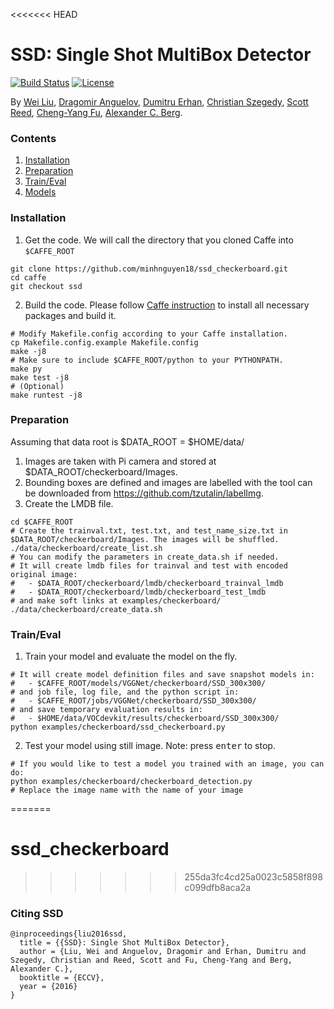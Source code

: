 <<<<<<< HEAD
# SSD: Single Shot MultiBox Detector

[![Build Status](https://travis-ci.org/weiliu89/caffe.svg?branch=ssd)](https://travis-ci.org/weiliu89/caffe)
[![License](https://img.shields.io/badge/license-BSD-blue.svg)](LICENSE)

By [Wei Liu](http://www.cs.unc.edu/~wliu/), [Dragomir Anguelov](https://www.linkedin.com/in/dragomiranguelov), [Dumitru Erhan](http://research.google.com/pubs/DumitruErhan.html), [Christian Szegedy](http://research.google.com/pubs/ChristianSzegedy.html), [Scott Reed](http://www-personal.umich.edu/~reedscot/), [Cheng-Yang Fu](http://www.cs.unc.edu/~cyfu/), [Alexander C. Berg](http://acberg.com).


### Contents
1. [Installation](#installation)
2. [Preparation](#preparation)
3. [Train/Eval](#traineval)
4. [Models](#models)

### Installation
1. Get the code. We will call the directory that you cloned Caffe into `$CAFFE_ROOT`
  ```Shell
  git clone https://github.com/minhnguyen18/ssd_checkerboard.git
  cd caffe
  git checkout ssd
  ```
2. Build the code. Please follow [Caffe instruction](http://caffe.berkeleyvision.org/installation.html) to install all necessary packages and build it.
  ```Shell
  # Modify Makefile.config according to your Caffe installation.
  cp Makefile.config.example Makefile.config
  make -j8
  # Make sure to include $CAFFE_ROOT/python to your PYTHONPATH.
  make py
  make test -j8
  # (Optional)
  make runtest -j8
  ```

### Preparation
Assuming that data root is $DATA_ROOT = $HOME/data/
1. Images are taken with Pi camera and stored at $DATA_ROOT/checkerboard/Images.
2. Bounding boxes are defined and images are labelled with the tool can be downloaded from https://github.com/tzutalin/labelImg.
3. Create the LMDB file.
  ```Shell
  cd $CAFFE_ROOT
  # Create the trainval.txt, test.txt, and test_name_size.txt in $DATA_ROOT/checkerboard/Images. The images will be shuffled.
  ./data/checkerboard/create_list.sh
  # You can modify the parameters in create_data.sh if needed.
  # It will create lmdb files for trainval and test with encoded original image:
  #   - $DATA_ROOT/checkerboard/lmdb/checkerboard_trainval_lmdb
  #   - $DATA_ROOT/checkerboard/lmdb/checkerboard_test_lmdb
  # and make soft links at examples/checkerboard/
  ./data/checkerboard/create_data.sh
  ```

### Train/Eval
1. Train your model and evaluate the model on the fly.
  ```Shell
  # It will create model definition files and save snapshot models in:
  #   - $CAFFE_ROOT/models/VGGNet/checkerboard/SSD_300x300/
  # and job file, log file, and the python script in:
  #   - $CAFFE_ROOT/jobs/VGGNet/checkerboard/SSD_300x300/
  # and save temporary evaluation results in:
  #   - $HOME/data/VOCdevkit/results/checkerboard/SSD_300x300/
  python examples/checkerboard/ssd_checkerboard.py
  ```
2. Test your model using still image. Note: press <kbd>enter</kbd> to stop.
  ```Shell
  # If you would like to test a model you trained with an image, you can do:
  python examples/checkerboard/checkerboard_detection.py
  # Replace the image name with the name of your image
  ```
=======
# ssd_checkerboard
>>>>>>> 255da3fc4cd25a0023c5858f898c099dfb8aca2a

### Citing SSD
    @inproceedings{liu2016ssd,
      title = {{SSD}: Single Shot MultiBox Detector},
      author = {Liu, Wei and Anguelov, Dragomir and Erhan, Dumitru and Szegedy, Christian and Reed, Scott and Fu, Cheng-Yang and Berg, Alexander C.},
      booktitle = {ECCV},
      year = {2016}
    }
